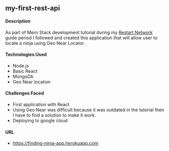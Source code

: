 ## my-first-rest-api

#### Description

As part of Mern Stack development tutorial during my [Restart Network](https://restart.network/) guide period I followed and created  this application that will allow user to locate a ninja using Geo Near Locator. 

#### Technologies Used
* Node.js
* Basic React
* MongoDb
* Geo Near location

#### Challenges Faced

* First application with React
* Using Geo Near was difficult because it was outdated in the tutorial then I have to find a solution to make it work.
* Deploying to google cloud 

#### URL 

* https://finding-ninja-app.herokuapp.com

